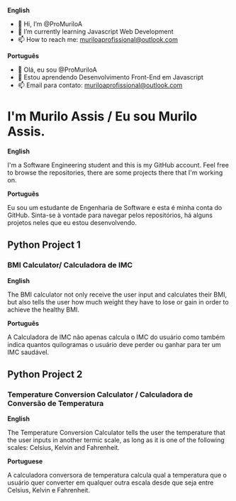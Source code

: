 **English**
- 👋 Hi, I’m @ProMuriloA
- 🌱 I’m currently learning Javascript Web Development
- 📫 How to reach me: muriloaprofissional@outlook.com
 
**Português**

- 👋 Olá, eu sou @ProMuriloA
- 🌱 Estou aprendendo Desenvolvimento Front-End em Javascript
- 📫 Email para contato: muriloaprofissional@outlook.com



# I'm Murilo Assis / Eu sou Murilo Assis.

**English**

I'm a Software Engineering student and this is my GitHub account. Feel free to browse the repositories, there are some projects there that I'm working on.

**Português**

Eu sou um estudante de Engenharia de Software e esta é minha conta do GitHub. Sinta-se à vontade para navegar pelos repositórios, há alguns projetos neles que eu estou desenvolvendo.

## Python Project 1

### BMI Calculator/ Calculadora de IMC

**English**

The BMI calculator not only receive the user input and calculates their BMI, but also tells the user how much weight they have to lose or gain in order to achieve the healthy BMI.

**Português**

A Calculadora de IMC não apenas calcula o IMC do usuário como também indica quantos quilogramas o usuário deve perder ou ganhar para ter um IMC saudável.

## Python Project 2

### Temperature Conversion Calculator / Calculadora de Conversão de Temperatura

**English**

The Temperature Conversion Calculator tells the user the temperature that the user inputs in another termic scale, as long as it is one of the following scales: Celsius, Kelvin and Fahrenheit.

**Portuguese**
 
A calculadora conversora de temperatura calcula qual a temperatura que o usuário quer converter em qualquer outra escala desde que seja entre Celsius, Kelvin e Fahrenheit.

